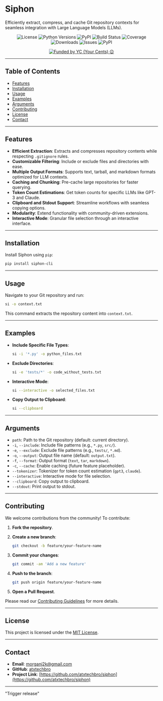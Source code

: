# Siphon

Efficiently extract, compress, and cache Git repository contexts for seamless integration with Large Language Models (LLMs).

<p align="center">
  <img src="https://img.shields.io/badge/License-MIT-blue.svg" alt="License"/>
  <img src="https://img.shields.io/pypi/pyversions/siphon-cli" alt="Python Versions"/>
  <img src="https://img.shields.io/pypi/v/siphon-cli" alt="PyPI"/>
  <img src="https://github.com/atxtechbro/siphon/actions/workflows/release.yml/badge.svg" alt="Build Status"/>
  <img src="https://codecov.io/gh/atxtechbro/siphon/branch/main/graph/badge.svg" alt="Coverage"/>
  <img src="https://img.shields.io/pypi/dm/siphon-cli" alt="Downloads"/>
  <img src="https://img.shields.io/github/issues/atxtechbro/siphon" alt="Issues"/>
  <img src="https://img.shields.io/pypi/v/siphon-cli.svg" alt="PyPI"/>
</p>

<p align="center">
  <a href="https://www.fundedbyyc.com" target="_blank">
    <img src="https://img.shields.io/badge/Funded%20by%20YC-Your%20Cents-orange" alt="Funded by YC (Your Cents) 😉"/>
  </a>
</p>

---

## Table of Contents

- [Features](#features)
- [Installation](#installation)
- [Usage](#usage)
- [Examples](#examples)
- [Arguments](#arguments)
- [Contributing](#contributing)
- [License](#license)
- [Contact](#contact)

---

## Features

- **Efficient Extraction**: Extracts and compresses repository contents while respecting `.gitignore` rules.
- **Customizable Filtering**: Include or exclude files and directories with ease.
- **Multiple Output Formats**: Supports text, tarball, and markdown formats optimized for LLM contexts.
- **Caching and Chunking**: Pre-cache large repositories for faster querying.
- **Token Count Estimations**: Get token counts for specific LLMs like GPT-3 and Claude.
- **Clipboard and Stdout Support**: Streamline workflows with seamless copying options.
- **Modularity**: Extend functionality with community-driven extensions.
- **Interactive Mode**: Granular file selection through an interactive interface.

---

## Installation

Install Siphon using `pip`:

```bash
pip install siphon-cli
```

---

## Usage

Navigate to your Git repository and run:

```bash
si -o context.txt
```

This command extracts the repository content into `context.txt`.

---

## Examples

- **Include Specific File Types**:

  ```bash
  si -i '*.py' -o python_files.txt
  ```

- **Exclude Directories**:

  ```bash
  si -e 'tests/*' -o code_without_tests.txt
  ```

- **Interactive Mode**:

  ```bash
  si --interactive -o selected_files.txt
  ```

- **Copy Output to Clipboard**:

  ```bash
  si --clipboard
  ```

---

## Arguments

- `path`: Path to the Git repository (default: current directory).
- `-i`, `--include`: Include file patterns (e.g., `*.py`, `src/`).
- `-e`, `--exclude`: Exclude file patterns (e.g., `tests/`, `*.md`).
- `-o`, `--output`: Output file name (default: `output.txt`).
- `-f`, `--format`: Output format (`text`, `tar`, `markdown`).
- `-c`, `--cache`: Enable caching (future feature placeholder).
- `--tokenizer`: Tokenizer for token count estimation (`gpt3`, `claude`).
- `--interactive`: Interactive mode for file selection.
- `--clipboard`: Copy output to clipboard.
- `--stdout`: Print output to stdout.

---

## Contributing

We welcome contributions from the community! To contribute:

1. **Fork the repository**.

2. **Create a new branch**:

   ```bash
   git checkout -b feature/your-feature-name
   ```

3. **Commit your changes**:

   ```bash
   git commit -am 'Add a new feature'
   ```

4. **Push to the branch**:

   ```bash
   git push origin feature/your-feature-name
   ```

5. **Open a Pull Request**.

Please read our [Contributing Guidelines](CONTRIBUTING.md) for more details.

---

## License

This project is licensed under the [MIT License](LICENSE).

---

## Contact

- **Email**: [morganj2k@gmail.com](mailto:morganj2k@gmail.com)
- **GitHub**: [atxtechbro](https://github.com/atxtechbro)
- **Project Link**: [https://github.com/atxtechbro/siphon](https://github.com/atxtechbro/siphon)

---

"Trigger release"
